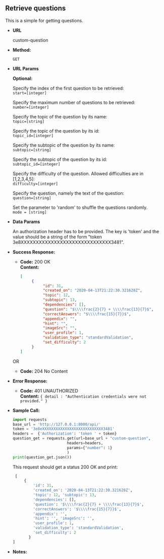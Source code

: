 **Retrieve questions**
----
  This is a simple for getting questions. 
  
* **URL**

  custom-question

* **Method:**

  `GET` 
  
*  **URL Params**

    **Optional:** <br>
                
    Specify the index of the first question to be retrieved: <br>
    `start=[integer]`
                  
    Specify the maximum number of questions to be retrieved:  <br>
    `number=[integer]`
       
    Specify the topic of the question by its name: <br>
    `topic=[string]`
                  
    Specify the topic of the question by its id: <br>
    `topic_id=[integer]`
                  
    Specify the subtopic of the question by its name: <br>
    `subtopic=[string]`
                      
    Specify the subtopic of the question by its id: <br>
    `subtopic_id=[integer]`
    
    Specify the difficulty of the question. Allowed difficulties are in [1,2,3,4,5]: <br>
    `difficulty=[integer]`
    
    Specify the question, namely the text of the question: <br>
    `question=[string]`
    
    Set the parameter to 'random' to shuffle the questions randomly. <br> 
    `mode = [string]`

* **Data Params**

    An authorization header has to be provided. The key is 'token' 
    and the value should be a string of the form "token 3e8XXXXXXXXXXXXXXXXXXXXXXXXXXXXXX3481". 
    
* **Success Response:**

  * **Code:** 200 OK <br />
    **Content:** 
    ```json
    [
         {
              "id": 31,
              "created_on": "2020-04-13T21:22:30.321628Z",
              "topic": 12,
              "subtopic": 13,
              "dependencies": [],
              "question": "$\\\\frac{2}{7} + \\\\frac{13}{7}$",
              "correctAnswers": "$\\\\frac{15}{7}}$",
              "appendix": "",
              "hint": "",
              "imageSrc": "",
              "user_profile": 1,
              "validation_type": "standardValidation",
              "set_difficulty": 2
         }
    ]
    ```
    
   OR
    
  * **Code:** 204 No Content <br />
 
* **Error Response:**

  * **Code:** 401 UNAUTHORIZED <br />
    **Content:** `{ detail : "Authentication credentials were not provided." }`


* **Sample Call:**

    ```python
    import requests
    base_url = 'http://127.0.0.1:8000/api/'
    token = '3e8eXXXXXXXXXXXXXXXXXXXXXXXXXXX3481'
    headers =  {'Authorization': 'token ' + token}
    question_get = requests.get(url=base_url + "custom-question", 
                            headers=headers, 
                            params={"number": 1}
                            )
    print(question_get.json())
     ``` 
     
     This request should get a status 200 OK and print:
     ```python
      [
          {   
              'id': 31, 
              'created_on': '2020-04-13T21:22:30.321628Z', 
              'topic': 12, 'subtopic': 13, 
              'dependencies': [], 
              'question': '$\\\\frac{2}{7} + \\\\frac{13}{7}$', 
              'correctAnswers': '$\\\\frac{15}{7}}$', 
              'appendix': '', 
              'hint': '', 'imageSrc': '', 
              'user_profile': 1, 
              'validation_type': 'standardValidation',
              'set_difficulty': 2
            }
     ]
     ```
    
* **Notes:**

